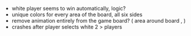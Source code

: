 - white player seems to win automatically, logic?
- unique colors for every area of the board, all six sides 
- remove animation entirely from the game board?  ( area around board , )
- crashes after player selects white 2 > players 
